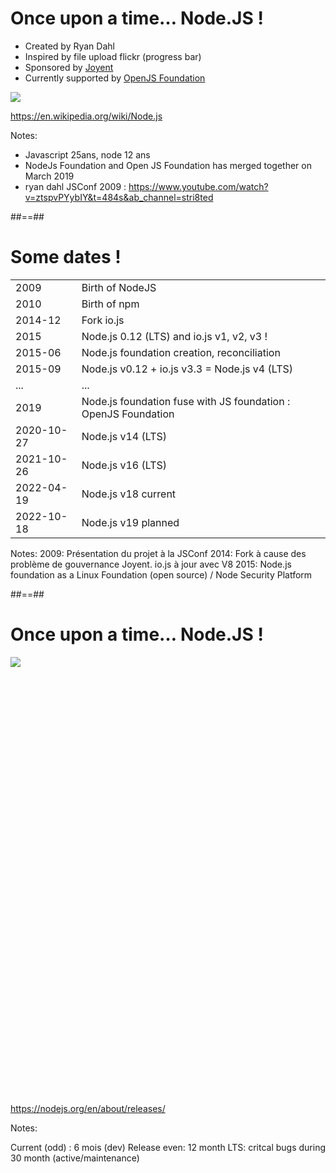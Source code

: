 # Once upon a time… Node.JS !

* Created by Ryan Dahl
* Inspired by file upload flickr (progress bar)
* Sponsored by [Joyent](https://www.joyent.com/)
* Currently supported by [OpenJS Foundation](https://openjsf.org/)

![](./assets/images/320px-Ryan_Dahl.jpg)

https://en.wikipedia.org/wiki/Node.js
<!-- .element: class="credits" -->

Notes:
- Javascript 25ans, node 12 ans
- NodeJs Foundation and Open JS Foundation has merged together on March 2019
- ryan dahl JSConf 2009 : https://www.youtube.com/watch?v=ztspvPYybIY&t=484s&ab_channel=stri8ted

##==##

<!-- .slide -->

# Some dates !

| | |
|--|---|
|2009|Birth of NodeJS|
|2010|Birth of npm|
|2014-12|Fork io.js|
|2015|Node.js 0.12 (LTS) and io.js v1, v2, v3 !|
|2015-06|Node.js foundation creation, reconciliation|
|2015-09|Node.js v0.12 + io.js v3.3 = Node.js v4 (LTS)|
|...|...|
|2019|Node.js foundation fuse with JS foundation : OpenJS Foundation|
|2020-10-27|Node.js v14 (LTS)|
|2021-10-26|Node.js v16 (LTS)|
|2022-04-19|Node.js v18 current|
|2022-10-18|Node.js v19 planned|

Notes:
2009: Présentation du projet à la JSConf
2014: Fork à cause des problème de gouvernance Joyent. io.js à jour avec V8
2015: Node.js foundation as a Linux Foundation (open source) / Node Security Platform

##==##

<!-- .slide class="full-center" -->

# Once upon a time… Node.JS !

<div style="height:700px; width:100%;">
<img class="full-height center" src="./assets/images/release-schedule.svg">
</div>

https://nodejs.org/en/about/releases/
<!-- .element: class="credits" -->

Notes:

Current (odd) : 6 mois (dev)
Release even: 12 month
LTS: critcal bugs during 30 month (active/maintenance)
